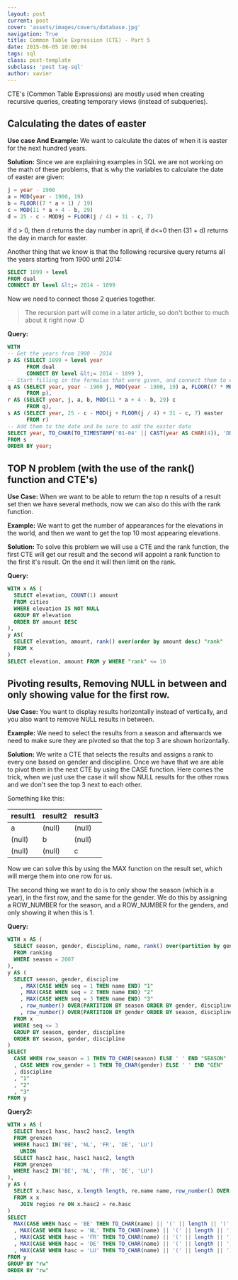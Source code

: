 ```yaml
---
layout: post
current: post
cover: 'assets/images/covers/database.jpg'
navigation: True
title: Common Table Expression (CTE) - Part 5
date: 2015-06-05 10:00:04
tags: sql
class: post-template
subclass: 'post tag-sql'
author: xavier
---
```


CTE's (Common Table Expressions) are mostly used when creating recursive queries, creating temporary views (instead of subqueries).

## Calculating the dates of easter

**Use case And Example:** We want to calculate the dates of when it is easter for the next hundred years.

**Solution:**
Since we are explaining examples in SQL we are not working on the math of these problems, that is why the variables to calculate the date of easter are given:

```sql
j = year - 1900
a = MOD(year - 1900, 19)
b = FLOOR((7 * a + 1) / 19)
c = MOD(11 * a + 4 - b, 29)
d = 25 - c - MOD9j + FLOOR(j / 4) + 31 - c, 7)
```

if d > 0, then d returns the day number in april, if d<=0 then (31 + d) returns the day in march for easter.

Another thing that we know is that the following recursive query returns all the years starting from 1900 until 2014:

```sql
SELECT 1899 + level
FROM dual
CONNECT BY level &lt;= 2014 - 1899
```

Now we need to connect those 2 queries together.

> The recursion part will come in a later article, so don't bother to much about it right now :D

**Query:**

```sql
WITH 
-- Get the years from 1900 - 2014
p AS (SELECT 1899 + level year
      FROM dual
      CONNECT BY level &lt;= 2014 - 1899 ),
-- Start filling in the formulas that were given, and connect them to each other
q AS (SELECT year, year - 1900 j, MOD(year - 1900, 19) a, FLOOR((7 * MOD(year - 1900, 19) + 1) / 19) b
      FROM p),
r AS (SELECT year, j, a, b, MOD(11 * a + 4 - b, 29) c
      FROM q),
s AS (SELECT year, 25 - c - MOD(j + FLOOR(j / 4) + 31 - c, 7) easter
      FROM r)
-- Add them to the date and be sure to add the easter date
SELECT year, TO_CHAR(TO_TIMESTAMP('01-04' || CAST(year AS CHAR(4)), 'DD-MM-RRRR') + easter - 1, 'DD-MM-YYYY') easter
FROM s
ORDER BY year;
```

## TOP N problem (with the use of the rank() function and CTE's)

**Use Case:** When we want to be able to return the top n results of a result set then we have several methods, now we can also do this with the rank function.

**Example:** We want to get the number of appearances for the elevations in the world, and then we want to get the top 10 most appearing elevations.

**Solution:** To solve this problem we will use a CTE and the rank function, the first CTE will get our result and the second will appoint a rank function to the first it's result. On the end it will then limit on the rank.

**Query:**

```sql
WITH x AS (
  SELECT elevation, COUNT(1) amount
  FROM cities
  WHERE elevation IS NOT NULL
  GROUP BY elevation
  ORDER BY amount DESC
),
y AS(
  SELECT elevation, amount, rank() over(order by amount desc) "rank"
  FROM x
)
SELECT elevation, amount FROM y WHERE "rank" <= 10
```

## Pivoting results, Removing NULL in between and only showing value for the first row.

**Use Case:** You want to display results horizontally instead of vertically, and you also want to remove NULL results in between.

**Example:** We need to select the results from a season and afterwards we need to make sure they are pivoted so that the top 3 are shown horizontally. 

**Solution:** We write a CTE that selects the results and assigns a rank to every one based on gender and discipline. Once we have that we are able to pivot them in the next CTE by using the CASE function. Here comes the trick, when we just use the case it will show NULL results for the other rows and we don't see the top 3 next to each other. 

Something like this:

| result1 | result2 | result3 |
| - | - | - |
| a | (null) | (null) |
| (null) | b | (null) |
| (null) | (null) | c |

Now we can solve this by using the MAX function on the result set, which will merge them into one row for us.

The second thing we want to do is to only show the season (which is a year), in the first row, and the same for the gender. We do this by assigning a ROW_NUMBER for the season, and a ROW_NUMBER for the genders, and only showing it when this is 1.

**Query:**

```sql
WITH x AS (
  SELECT season, gender, discipline, name, rank() over(partition by gender, discipline order by points) seq
  FROM ranking
  WHERE season = 2007
),
y AS (
  SELECT season, gender, discipline
    , MAX(CASE WHEN seq = 1 THEN name END) "1"
    , MAX(CASE WHEN seq = 2 THEN name END) "2"
    , MAX(CASE WHEN seq = 3 THEN name END) "3"
    , row_number() OVER(PARTITION BY season ORDER BY gender, discipline) row_season
    , row_number() OVER(PARTITION BY gender ORDER BY season, discipline) row_gender
  FROM x
  WHERE seq <= 3
  GROUP BY season, gender, discipline
  ORDER BY season, gender, discipline
)
SELECT
  CASE WHEN row_season = 1 THEN TO_CHAR(season) ELSE ' ' END "SEASON"
  , CASE WHEN row_gender = 1 THEN TO_CHAR(gender) ELSE ' ' END "GEN"
  , discipline
  , "1"
  , "2"
  , "3"
FROM y
```

**Query2:**

```sql
WITH x AS (
  SELECT hasc1 hasc, hasc2 hasc2, length 
  FROM grenzen
  WHERE hasc1 IN('BE', 'NL', 'FR', 'DE', 'LU') 
    UNION
  SELECT hasc2 hasc, hasc1 hasc2, length
  FROM grenzen
  WHERE hasc2 IN('BE', 'NL', 'FR', 'DE', 'LU')
),
y AS (
  SELECT x.hasc hasc, x.length length, re.name name, row_number() OVER(PARTITION BY x.hasc ORDER BY length DESC) "rw"
  FROM x x
    JOIN regios re ON x.hasc2 = re.hasc
)
SELECT 
  MAX(CASE WHEN hasc = 'BE' THEN TO_CHAR(name) || '(' || length || ')' ELSE ' ' END) "BE"
  , MAX(CASE WHEN hasc = 'NL' THEN TO_CHAR(name) || '(' || length || ')' ELSE ' ' END) "NL"
  , MAX(CASE WHEN hasc = 'FR' THEN TO_CHAR(name) || '(' || length || ')' ELSE ' ' END) "FR"
  , MAX(CASE WHEN hasc = 'DE' THEN TO_CHAR(name) || '(' || length || ')' ELSE ' ' END) "DE"
  , MAX(CASE WHEN hasc = 'LU' THEN TO_CHAR(name) || '(' || length || ')' ELSE ' ' END) "LU"
FROM y
GROUP BY "rw"
ORDER BY "rw"
```